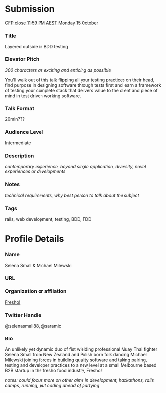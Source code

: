 # Submission

[CFP close 11:59 PM AEST Monday 15 October](https://www.papercall.io/cfps/1406/submissions/new)

### Title

Layered outside in BDD testing

### Elevator Pitch

_300 characters as exciting and enticing as possible_

  You'll walk out of this talk flipping all your testing practices on their
  head, find purpose in designing software through tests first and learn a
  framework of testing your complete stack that delivers value to the client
  and piece of mind in test driven working software.

### Talk Format

  20min???

### Audience Level

  Intermediate

### Description

_contemporary experience, beyond single application, diversity, novel experiences or developments_


### Notes

_technical requirements, why best person to talk about the subject_


### Tags

rails, web development, testing, BDD, TDD

# Profile Details

### Name

Selena Small & Michael Milewski

### URL

### Organization or affliation

[Fresho!](https://fresho.com.au)

### Twitter Handle

@selenasmall88, @saramic

### Bio

  An unlikely yet dynamic duo of fist wielding professional Muay Thai fighter
  Selena Small from New Zealand and Polish born folk dancing Michael Milewski
  joining forces in building quality software and taking pairing, testing and
  developer practices to a new level at a small Melbourne based B2B startup in
  the fresho food industry, Fresho!

_notes: could focus more on other aims in development, hackathons, rails camps,
running, put coding ahead of partying_
